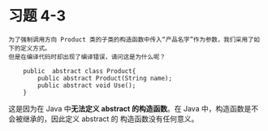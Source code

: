 # 习题 4-3
```text
为了强制调用方向 Product 类的子类的构造函数中传入“产品名字”作为参数，我们采用了如下的定义方式。
但是在编译代码时却出现了编译错误，请问这是为什么呢？

    public  abstract class Product{
        public abstract Product(String name);
        public abstract void Use();
    }
```

这是因为在 Java 中**无法定义 abstract 的构造函数**。在 Java 中，构造函数是不会被继承的，因此定义 abstract 的
构造函数没有任何意义。